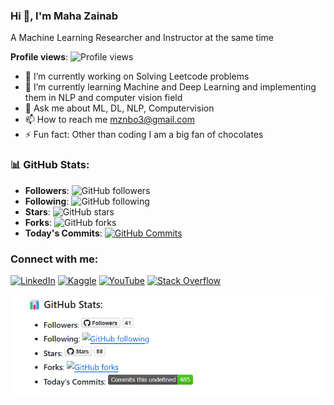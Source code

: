 ### Hi 👋, I'm Maha Zainab

A Machine Learning Researcher and Instructor at the same time

**Profile views**: ![Profile views](https://komarev.com/ghpvc/?username=MahaZainab&style=flat-square)

- 🌱 I’m currently working on Solving Leetcode problems
- 🌱 I’m currently learning Machine and Deep Learning and implementing them in NLP and computer vision field
- 💬 Ask me about ML, DL, NLP, Computervision
- 📫 How to reach me [mznbo3@gmail.com](mailto:mznbo3@gmail.com)
- ⚡ Fun fact: Other than coding I am a big fan of chocolates

### 📊 GitHub Stats:

- **Followers**: ![GitHub followers](https://img.shields.io/github/followers/MahaZainab?style=social)
- **Following**: ![GitHub following](https://img.shields.io/github/following/MahaZainab?style=social)
- **Stars**: ![GitHub stars](https://img.shields.io/github/stars/MahaZainab?style=social)
- **Forks**: ![GitHub forks](https://img.shields.io/github/forks/MahaZainab?style=social)
- **Today's Commits**: [![GitHub Commits](https://badges.pufler.dev/commits/day/MahaZainab)](https://github.com/MahaZainab)

### Connect with me:

[![LinkedIn](https://img.shields.io/badge/-LinkedIn-blue?style=flat-square&logo=LinkedIn&logoColor=white)](https://www.linkedin.com/in/your-linkedin)
[![Kaggle](https://img.shields.io/badge/-Kaggle-blue?style=flat-square&logo=Kaggle&logoColor=white)](https://www.kaggle.com/your-kaggle)
[![YouTube](https://img.shields.io/badge/-YouTube-red?style=flat-square&logo=YouTube&logoColor=white)](https://www.youtube.com/your-youtube)
[![Stack Overflow](https://img.shields.io/badge/-Stack%20Overflow-orange?style=flat-square&logo=StackOverflow&logoColor=white)](https://stackoverflow.com/users/your-stackoverflow)

![alt text](image.png)

